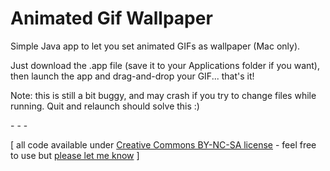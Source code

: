 Animated Gif Wallpaper
====================

Simple Java app to let you set animated GIFs as wallpaper (Mac only).

Just download the .app file (save it to your Applications folder if you want), then launch the app and drag-and-drop your GIF... that's it!

Note: this is still a bit buggy, and may crash if you try to change files while running. Quit and relaunch should solve this :)

\- \- \-

\[ all code available under [Creative Commons BY-NC-SA license](http://creativecommons.org/licenses/by-nc-sa/3.0/) - feel free to use but [please let me know](http://www.jeffreythompson.org) \]
